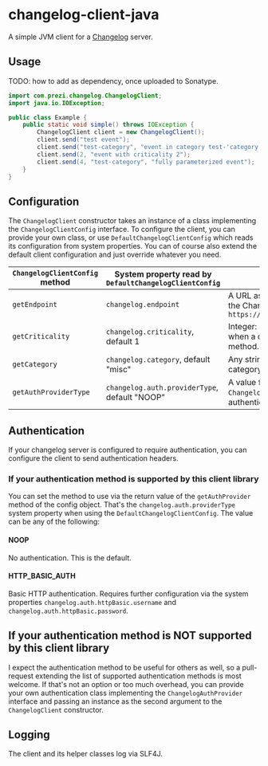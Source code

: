 # changelog-client-java

A simple JVM client for a [Changelog](https://github.com/prezi/changelog) server. 

## Usage

TODO: how to add as dependency, once uploaded to Sonatype.

```Java
import com.prezi.changelog.ChangelogClient;
import java.io.IOException;

public class Example {
    public static void simple() throws IOException {
        ChangelogClient client = new ChangelogClient();
        client.send("test event");
        client.send("test-category", "event in category test-'category'");
        client.send(2, "event with criticality 2");
        client.send(4, "test-category", "fully parameterized event");
    }
}
```

## Configuration

The `ChangelogClient` constructor takes an instance of a class implementing the `ChangelogClientConfig` interface.
To configure the client, you can provide your own class, or use `DefaultChangelogClientConfig` which reads its
configuration from system properties. You can of course also extend the default client configuration and
just override whatever you need.

`ChangelogClientConfig` method|System property read by `DefaultChangelogClientConfig`|Valid values
------------------------------|------------------------------------------------------|------------
`getEndpoint`                 |`changelog.endpoint`                                  | A URL as string. Must contain the full URL to the Changelog API, for example: `https://changelog.mycompany.com/api/events`
`getCriticality`              |`changelog.criticality`, default 1                    | Integer: 1 <= N <= 5. The criticality to use when a criticality is not passed to the `send` method.
`getCategory`                 |`changelog.category`, default "misc"                  | Any string. The category to use when a category is not passed to the `send` method.
`getAuthProviderType`         |`changelog.auth.providerType`, default "NOOP"         | A value from the enum `ChangelogAuthProviderType`. A supported authentication method (see below).

## Authentication

If your changelog server is configured to require authentication, you can configure the client to send authentication
headers.

### If your authentication method is supported by this client library

You can set the method to use via the return value of the `getAuthProvider` method of the config object. That's the
`changelog.auth.providerType` system property when using the `DefaultChangelogClientConfig`. The value can be any of the
following:

#### NOOP

No authentication. This is the default.

#### HTTP_BASIC_AUTH

Basic HTTP authentication. Requires further configuration via the system properties `changelog.auth.httpBasic.username`
and `changelog.auth.httpBasic.password`.

## If your authentication method is NOT supported by this client library

I expect the authentication method to be useful for others as well, so a pull-request extending the list of supported
authentication methods is most welcome. If that's not an option or too much overhead, you can provide your own
authentication class implementing the `ChangelogAuthProvider` interface and passing an instance as the second argument
to the `ChangelogClient` constructor.

## Logging

The client and its helper classes log via SLF4J.

